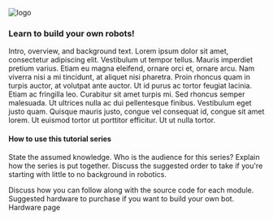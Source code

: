 ![logo](images/RoboTutsLogo.png)
### Learn to build your own robots!

Intro, overview, and background text. Lorem ipsum dolor sit amet, consectetur adipiscing elit. Vestibulum ut tempor tellus. Mauris imperdiet pretium varius. Etiam eu magna eleifend, ornare orci et, ornare arcu. Nam viverra nisi a mi tincidunt, at aliquet nisi pharetra. Proin rhoncus quam in turpis auctor, at volutpat ante auctor. Ut id purus ac tortor feugiat lacinia. Etiam ac fringilla leo. Curabitur sit amet turpis mi. Sed rhoncus semper malesuada. Ut ultrices nulla ac dui pellentesque finibus. Vestibulum eget justo quam. Quisque mauris justo, congue vel consequat id, congue sit amet lorem. Ut euismod tortor ut porttitor efficitur. Ut ut nulla tortor.

#### How to use this tutorial series

State the assumed knowledge. Who is the audience for this series? Explain how the series is put together. Discuss the suggested order to take if you're starting with little to no background in robotics. 

Discuss how you can follow along with the source code for each module. Suggested hardware to purchase if you want to build your own bot. Hardware page


